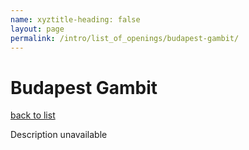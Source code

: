```yaml
---
name: xyztitle-heading: false
layout: page
permalink: /intro/list_of_openings/budapest-gambit/
---
```


# Budapest Gambit

[back to list](../../list_of_openings)

Description unavailable
